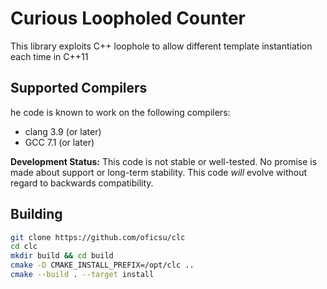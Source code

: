 Curious Loopholed Counter
=========================

This library exploits C++ loophole to allow different template instantiation each time in C++11

Supported Compilers
-------------------

he code is known to work on the following compilers:

- clang 3.9 (or later)
- GCC 7.1 (or later)

**Development Status:** This code is not stable or well-tested. No promise is made about support or long-term stability. This code *will* evolve without regard to backwards compatibility.

Building
--------

```bash
git clone https://github.com/oficsu/clc
cd clc
mkdir build && cd build
cmake -D CMAKE_INSTALL_PREFIX=/opt/clc ..
cmake --build . --target install

```
